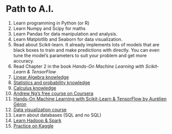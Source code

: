 # Path to A.I.

1. Learn programming in Python (or R)
1. Learn Numpy and Scipy for maths
1. Learn Pandas for data manipulation and analysis.
1. Learn Matplotlib and Seaborn for data visualization.
1. Read about Scikit-learn. It already implements lots of models that are black boxes to train and make predictions with directly. You can even tune the model’s parameters to suit your problem and get more accuracy.
1. Read Chapter 2 in the book *Hands-On Machine Learning with Scikit-Learn & TensorFlow*
1. [Linear Algebra knowledge](https://ocw.mit.edu/courses/mathematics/18-06-linear-algebra-spring-2010/)
1. [Statistics and probability knowledge](https://www.khanacademy.org/math/statistics-probability)
1. [Calculus knowledge](https://www.youtube.com/playlist?list=PLZHQObOWTQDMsr9K-rj53DwVRMYO3t5Yr)
1. [Andrew Ng’s free course on Coursera](https://www.coursera.org/learn/machine-learning)
1. [Hands-On Machine Learning with Scikit-Learn & TensorFlow by Aurélien Géron](https://www.oreilly.com/library/view/hands-on-machine-learning/9781491962282/)
1. [Data visualization course](https://www.edx.org/course/data-visualization-a-practical-approach-for-absolute-beginners-0)
1. Learn about databases (SQL and no SQL)
1. [Learn Hadoop & Spark](https://www.udemy.com/share/1000lU)
1. [Practice on Kaggle](https://www.kaggle.com/)


